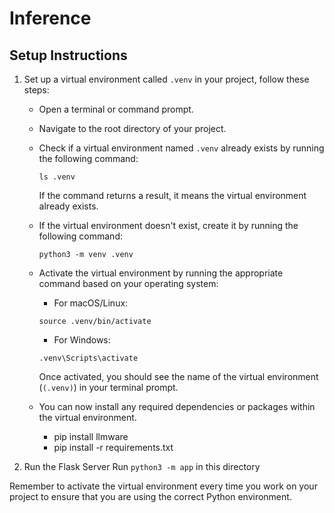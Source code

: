 # Inference

## Setup Instructions

1. Set up a virtual environment called `.venv` in your project, follow these steps:

    - Open a terminal or command prompt.
    - Navigate to the root directory of your project.
    - Check if a virtual environment named `.venv` already exists by running the following command:

        ```shell
        ls .venv
        ```

        If the command returns a result, it means the virtual environment already exists.

    - If the virtual environment doesn't exist, create it by running the following command:

        ```shell
        python3 -m venv .venv
        ```

    - Activate the virtual environment by running the appropriate command based on your operating system:

        - For macOS/Linux:

        ```shell
        source .venv/bin/activate
        ```

        - For Windows:

        ```shell
        .venv\Scripts\activate
        ```

        Once activated, you should see the name of the virtual environment (`(.venv)`) in your terminal prompt.

    - You can now install any required dependencies or packages within the virtual environment.
        - pip install llmware
        - pip install -r requirements.txt

2. Run the Flask Server
    Run `python3 -m app` in this directory

Remember to activate the virtual environment every time you work on your project to ensure that you are using the correct Python environment.
